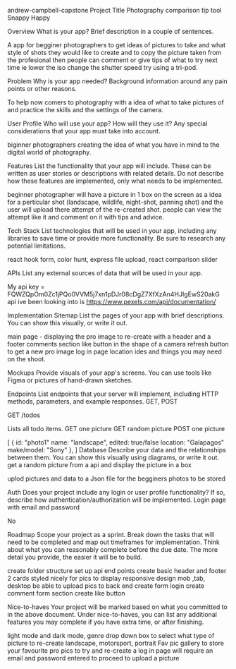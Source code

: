 andrew-campbell-capstone
Project Title
Photography comparison tip tool Snappy Happy

Overview
What is your app? Brief description in a couple of sentences.

A app for begginer photographers to get ideas of pictures to take and what style of shots they would like to create and to copy the picture taken from the profesional then people can comment or give tips of what to try next time ie lower the iso change the shutter speed try using a tri-pod.

Problem
Why is your app needed? Background information around any pain points or other reasons.

To help now comers to photography with a idea of what to take pictures of and practice the skills and the settings of the camera.

User Profile
Who will use your app? How will they use it? Any special considerations that your app must take into account.

biginner photographers creating the idea of what you have in mind to the digital world of photography.

Features
List the functionality that your app will include. These can be written as user stories or descriptions with related details. Do not describe how these features are implemented, only what needs to be implemented.

beginner photographer will have a picture in 1 box on the screen as a idea for a perticular shot (landscape, wildlife, night-shot, panning shot) and the user will upload there attempt of the re-created shot. people can view the attempt like it and comment on it with tips and advice.

Tech Stack
List technologies that will be used in your app, including any libraries to save time or provide more functionality. Be sure to research any potential limitations.

react hook form, color hunt, express file upload, react comparison slider

APIs
List any external sources of data that will be used in your app.

My api key = FQWZQpOm0Zc1jPQo0VVM5j7xn1pDJr08cDgZ7XfXzAn4HJIgEwS20akG api ive been looking into is https://www.pexels.com/api/documentation/

Implementation
Sitemap
List the pages of your app with brief descriptions. You can show this visually, or write it out.

main page - displaying the pro image to re-create with a header and a footer comments section like button in the shape of a camera refresh button to get a new pro image log in page location ides and things you may need on the shoot.

Mockups
Provide visuals of your app's screens. You can use tools like Figma or pictures of hand-drawn sketches.

Endpoints
List endpoints that your server will implement, including HTTP methods, parameters, and example responses. GET, POST

GET /todos

Lists all todo items.
GET one picture
GET random picture
POST one picture

[
    {
        id: "photo1"
        name: "landscape",
        edited: true/false
        location: "Galapagos"
        make/model: "Sony"
    },
]
Database
Describe your data and the relationships between them. You can show this visually using diagrams, or write it out. get a random picture from a api and display the picture in a box

uplod pictures and data to a Json file for the begginers photos to be stored

Auth
Does your project include any login or user profile functionality? If so, describe how authentication/authorization will be implemented. Login page with email and password

No

Roadmap
Scope your project as a sprint. Break down the tasks that will need to be completed and map out timeframes for implementation. Think about what you can reasonably complete before the due date. The more detail you provide, the easier it will be to build.

create folder structure set up api end points create basic header and footer 2 cards styled nicely for pics to display responsive design mob ,tab, desktop be able to upload pics to back end create form login create comment form section create like button

Nice-to-haves
Your project will be marked based on what you committed to in the above document. Under nice-to-haves, you can list any additional features you may complete if you have extra time, or after finishing.

light mode and dark mode, genre drop down box to select what type of picture to re-create landscape, motorsport, portrait Fav pic gallery to store your favourite pro pics to try and re-create
a log in page will require an email and password entered to proceed to upload a picture

